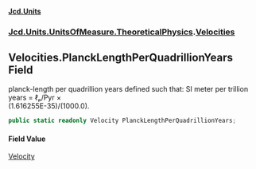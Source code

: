 #### [Jcd.Units](index.md 'index')
### [Jcd.Units.UnitsOfMeasure.TheoreticalPhysics](Jcd.Units.UnitsOfMeasure.TheoreticalPhysics.md 'Jcd.Units.UnitsOfMeasure.TheoreticalPhysics').[Velocities](Velocities.md 'Jcd.Units.UnitsOfMeasure.TheoreticalPhysics.Velocities')

## Velocities.PlanckLengthPerQuadrillionYears Field

planck-length per quadrillion years defined such that: SI meter per trillion years = ℓₚ/Pyr ×  
(1.616255E-35)/(1000.0).

```csharp
public static readonly Velocity PlanckLengthPerQuadrillionYears;
```

#### Field Value
[Velocity](Velocity.md 'Jcd.Units.UnitTypes.Velocity')